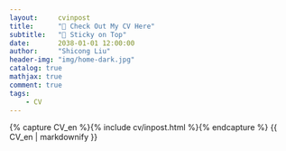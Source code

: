 ```yaml
---
layout:     cvinpost
title:      "📄 Check Out My CV Here"
subtitle:   "📌 Sticky on Top"
date:       2038-01-01 12:00:00
author:     "Shicong Liu"
header-img: "img/home-dark.jpg"
catalog: true
mathjax: true
comment: true
tags:
    - CV
---
```


<div>
    {% capture CV_en %}{% include cv/inpost.html %}{% endcapture %}
    {{ CV_en | markdownify }}
</div>